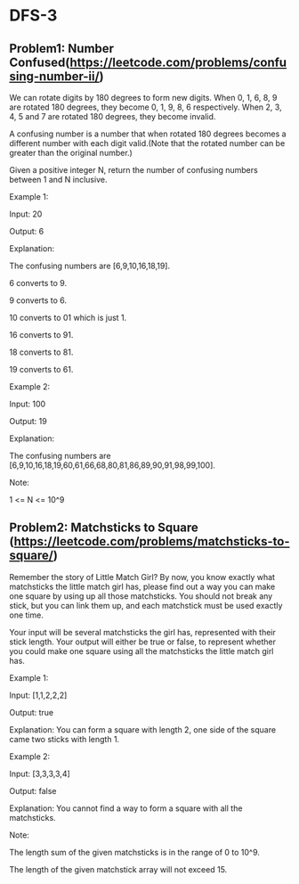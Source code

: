 # DFS-3

## Problem1: Number Confused(https://leetcode.com/problems/confusing-number-ii/)

We can rotate digits by 180 degrees to form new digits. When 0, 1, 6, 8, 9 are rotated 180 degrees, they become 0, 1, 9, 8, 6 respectively. When 2, 3, 4, 5 and 7 are rotated 180 degrees, they become invalid.

A confusing number is a number that when rotated 180 degrees becomes a different number with each digit valid.(Note that the rotated number can be greater than the original number.)

Given a positive integer N, return the number of confusing numbers between 1 and N inclusive.

Example 1:

Input: 20

Output: 6

Explanation: 

The confusing numbers are [6,9,10,16,18,19].

6 converts to 9.

9 converts to 6.

10 converts to 01 which is just 1.

16 converts to 91.

18 converts to 81.

19 converts to 61.

Example 2:

Input: 100

Output: 19

Explanation: 

The confusing numbers are [6,9,10,16,18,19,60,61,66,68,80,81,86,89,90,91,98,99,100].

Note:

1 <= N <= 10^9

## Problem2: Matchsticks to Square (https://leetcode.com/problems/matchsticks-to-square/)

Remember the story of Little Match Girl? By now, you know exactly what matchsticks the little match girl has, please find out a way you can make one square by using up all those matchsticks. You should not break any stick, but you can link them up, and each matchstick must be used exactly one time.

Your input will be several matchsticks the girl has, represented with their stick length. Your output will either be true or false, to represent whether you could make one square using all the matchsticks the little match girl has.

Example 1:

Input: [1,1,2,2,2]

Output: true

Explanation: You can form a square with length 2, one side of the square came two sticks with length 1.

Example 2:

Input: [3,3,3,3,4]

Output: false

Explanation: You cannot find a way to form a square with all the matchsticks.

Note:

The length sum of the given matchsticks is in the range of 0 to 10^9.

The length of the given matchstick array will not exceed 15.

